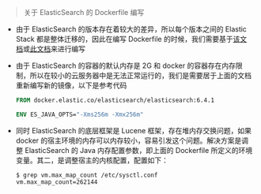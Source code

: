 > 关于 ElasticSearch 的 Dockerfile 编写

- 由于 ElasticSearch 的版本存在着较大的差异，所以每个版本之间的 Elastic Stack 都是整体迁移的，因此在编写 Dockerfile 的时候，我们需要基于[该文档](https://www.elastic.co/guide/en/elasticsearch/reference/current/docker.html)或[此文档](https://docs.docker.com/samples/library/elasticsearch/#running-containers)来进行编写

- 由于 ElasticSearch 的容器的默认内存是 2G 和 docker 的容器存在内存限制，所以在较小的云服务器中是无法正常运行的，我们是需要居于上面的文档重新编写新的镜像，以下是参考代码

  ```dockerfile
  FROM docker.elastic.co/elasticsearch/elasticsearch:6.4.1

  ENV ES_JAVA_OPTS="-Xms256m -Xmx256m"
  ```

- 同时 ElasticSearch 的底层框架是 Lucene 框架，存在堆内存交换问题，如果 docker 的宿主环境的内存可以内存较小，容易引发这个问题。解决方案是调整 ElasticSearch 的 Java 内存配置参数，即上面的 Dockerfile 所定义的环境变量。其二，是调整宿主的内核配置，配置如下：

  ```shell
  $ grep vm.max_map_count /etc/sysctl.conf
  vm.max_map_count=262144
  ```
